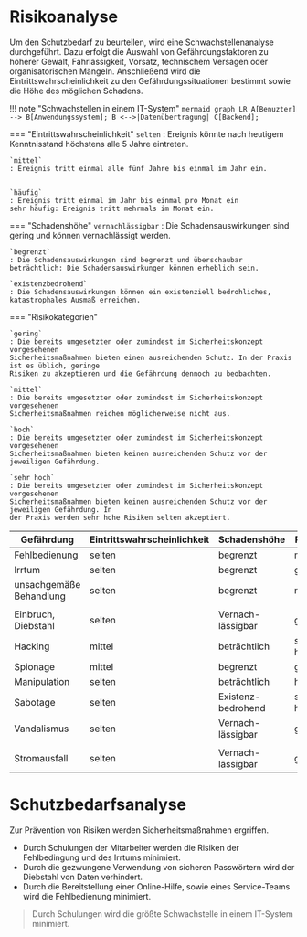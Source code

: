 # Risikoanalyse

Um den Schutzbedarf zu beurteilen, wird eine Schwachstellenanalyse durchgeführt. Dazu erfolgt die
Auswahl von Gefährdungsfaktoren zu höherer Gewalt, Fahrlässigkeit, Vorsatz, technischem Versagen
oder organisatorischen Mängeln. Anschließend wird die Eintrittswahrscheinlichkeit zu den
Gefährdungssituationen bestimmt sowie die Höhe des möglichen Schadens.


!!! note "Schwachstellen in einem IT-System"
    ``` mermaid
    graph LR
      A[Benuzter] --> B[Anwendungssystem];
      B <-->|Datenübertragung| C[Backend];
    ```

=== "Eintrittswahrscheinlichkeit"
    `selten`
    : Ereignis könnte nach heutigem Kenntnisstand höchstens alle 5 Jahre eintreten.
    
    `mittel`
    : Ereignis tritt einmal alle fünf Jahre bis einmal im Jahr ein.
    
    
    `häufig`
    : Ereignis tritt einmal im Jahr bis einmal pro Monat ein
    sehr häufig: Ereignis tritt mehrmals im Monat ein.

=== "Schadenshöhe"
    `vernachlässigbar`
    : Die Schadensauswirkungen sind gering und können vernachlässigt werden.
    
    `begrenzt`
    : Die Schadensauswirkungen sind begrenzt und überschaubar
    beträchtlich: Die Schadensauswirkungen können erheblich sein.
    
    `existenzbedrohend`
    : Die Schadensauswirkungen können ein existenziell bedrohliches,
    katastrophales Ausmaß erreichen.

=== "Risikokategorien"

    `gering`
    : Die bereits umgesetzten oder zumindest im Sicherheitskonzept vorgesehenen
    Sicherheitsmaßnahmen bieten einen ausreichenden Schutz. In der Praxis ist es üblich, geringe
    Risiken zu akzeptieren und die Gefährdung dennoch zu beobachten.
    
    `mittel`
    : Die bereits umgesetzten oder zumindest im Sicherheitskonzept vorgesehenen
    Sicherheitsmaßnahmen reichen möglicherweise nicht aus.
    
    `hoch`
    : Die bereits umgesetzten oder zumindest im Sicherheitskonzept vorgesehenen
    Sicherheitsmaßnahmen bieten keinen ausreichenden Schutz vor der jeweiligen Gefährdung.
    
    `sehr hoch`
    : Die bereits umgesetzten oder zumindest im Sicherheitskonzept vorgesehenen
    Sicherheitsmaßnahmen bieten keinen ausreichenden Schutz vor der jeweiligen Gefährdung. In
    der Praxis werden sehr hohe Risiken selten akzeptiert.


| **Gefährdung**          | **Eintrittswahrscheinlichkeit** | **Schadenshöhe**   | **Risiko** | **Schutzmaßnahmen**  |
|-------------------------|---------------------------------|--------------------|------------|----------------------|
| Fehlbedienung           | selten                          | begrenzt           | mittel     | Onlinehilfe, UI-Lock |
| Irrtum                  | selten                          | begrenzt           | gering     |                      |
| unsachgemäße Behandlung | selten                          | begrenzt           | mittel     |                      |
|                         |                                 |                    |            |                      |
| Einbruch, Diebstahl     | selten                          | Vernach-lässigbar  | gering     |                      |
| Hacking                 | mittel                          | beträchtlich       | sehr hoch  |                      |
| Spionage                | mittel                          | begrenzt           | gering     |                      |
| Manipulation            | selten                          | beträchtlich       | hoch       |                      |
| Sabotage                | selten                          | Existenz-bedrohend | sehr hoch  |                      |
| Vandalismus             | selten                          | Vernach-lässigbar  | gering     |                      |
|                         |                                 |                    |            |                      |
| Stromausfall            | selten                          | Vernach-lässigbar  | gering     |


# Schutzbedarfsanalyse

Zur Prävention von Risiken werden Sicherheitsmaßnahmen ergriffen. 

- Durch Schulungen der Mitarbeiter werden die Risiken der Fehlbedingung und des Irrtums minimiert.
- Durch die gezwungene Verwendung von sicheren Passwörtern wird der Diebstahl von Daten verhindert.
- Durch die Bereitstellung einer Online-Hilfe, sowie eines Service-Teams wird die Fehlbedienung
  minimiert.

> Durch Schulungen wird die größte Schwachstelle in einem IT-System minimiert.